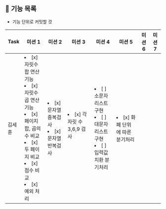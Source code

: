 
## 🚀 기능 목록

- 기능 단위로 커밋할 것

| Task | 미션 1                                                                                                                                             | 미션 2                                          | 미션 3                         | 미션 4                                                                        | 미션 5 | 미션 6 | 미션 7 |
|----|--------------------------------------------------------------------------------------------------------------------------------------------------|-----------------------------------------------|------------------------------|-----------------------------------------------------------------------------|------|------|------|
| 김세훈| <li> [x] 자릿수 합 연산기능 </li> <li> [x] 자릿수 곱 연산기능 </li> <li> [x] 페이지 합, 곱의 수 비교</li> <li> [x] 두 페이지 비교 </li> <li> [x] 점수 비교</li> <li> [x] 예외 처리</li> | <li> [x] 문자열 중복검사</li> <li> [x] 문자열 반복검사</li> | <li> [x] 각 자릿 수 3,6,9 검사</li>　 | <li> [ ] 소문자 리스트 구현</li> <li> [ ] 대문자 리스트 구현</li> <li> [ ] 입력값 치환 분기처리</li> | <li> [x] 화폐 단위에 따른 분기처리</li>|| ||